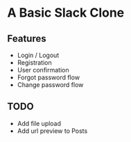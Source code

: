 # A Basic Slack Clone

## Features

- Login / Logout
- Registration
- User confirmation
- Forgot password flow
- Change password flow

## TODO

- Add file upload
- Add url preview to Posts
